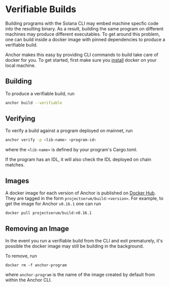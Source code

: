 # Verifiable Builds

Building programs with the Solana CLI may embed machine specfic
code into the resulting binary. As a result, building the same program
on different machines may produce different executables. To get around this
problem, one can build inside a docker image with pinned dependencies to produce
a verifiable build.

Anchor makes this easy by providing CLI commands to build take care of
docker for you. To get started, first make sure you
[install](https://docs.docker.com/get-docker/) docker on your local machine.

## Building

To produce a verifiable build, run

```bash
anchor build --verifiable
```

## Verifying

To verify a build against a program deployed on mainnet, run

```bash
anchor verify -p <lib-name> <program-id>
```

where the `<lib-name>` is defined by your program's Cargo.toml.

If the program has an IDL, it will also check the IDL deployed on chain matches.

## Images

A docker image for each version of Anchor is published on [Docker Hub](https://hub.docker.com/r/projectserum/build). They are tagged in the form `projectserum/build:<version>`. For example, to get the image for Anchor `v0.16.1` one can run

```
docker pull projectserum/build:v0.16.1
```

## Removing an Image
 In the event you run a verifiable build from the CLI and exit prematurely,
 it's possible the docker image may still be building in the background.

To remove, run

```
docker rm -f anchor-program
```

where `anchor-program` is the name of the image created by default from within
the Anchor CLI.
